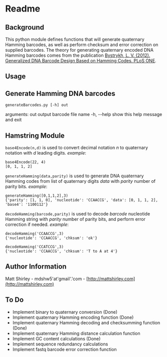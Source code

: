 # Readme

## Background

This python module defines functions that will generate quaternary Hamming barcodes, as well as perform checksum and error correction on supplied barcodes. The theory for generating quaternary encoded DNA Hamming barcodes comes from the publication [Bystrykh, L. V. (2012). Generalized DNA Barcode Design Based on Hamming Codes. PLoS ONE](http://www.plosone.org/article/info:doi/10.1371/journal.pone.0036852).

## Usage

Generate Hamming DNA barcodes
-----------------
    generateBarcodes.py [-h] out

arguments:
  out         output barcode file name
  -h, --help  show this help message and exit

## Hamstring Module

`base4Encode(n,d)` is used to convert decimal notation *n* to quaternary notation with *d* leading digits. *example*: 

    base4Encode(22, 4)
    [0, 1, 1, 2]	    

`generateHamming(data,parity)` is used to generate DNA quaternary Hamming codes from list of quaternary digits *data* with *parity* number of parity bits.
*example*:

    generateHamming([0,1,1,2],3)
    {'parity': [1, 1, 0], 'nucleotide': 'CCAACCG', 'data': [0, 1, 1, 2], 'base4': '1100112'}

`decodeHamming(barcode,parity)` is used to decode *barcode* nucleotide Hamming string with *parity* number of parity bits, and perform error correction if needed.
*example*:

    decodeHamming('CCAACCG',3)
    {'nucleotide': 'CCAACCG', 'chksum': 'ok'}

    decodeHamming('CCATCCG',3)
    {'nucleotide': 'CCAACCG', 'chksum': 'T to A at 4'}

## Author Information

Matt Shirley - mdshw5'at'gmail'.'com - [http://mattshirley.com](http://mattshirley.com)

## To Do

- Implement binary to quaternary conversion (Done)
- Implement quaternary Hamming encoding function (Done)
- Implement quaternary Hamming decoding and checksumming function (Done)
- Implement quaternary Hamming distance calculation function
- Implement GC content calculations (Done)
- Implement sequence redundancy calculations
- Implement fastq barcode error correction function
